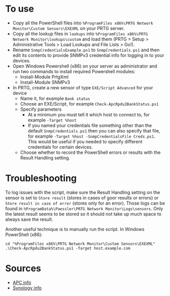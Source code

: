 # To use

* Copy all the PowerShell files into `%ProgramFiles x86%\PRTG Network Monitor\Custom Sensors\EXEXML` on your PRTG server.
* Copy all the lookup files in `lookups` into `%ProgramFiles x86%\PRTG Network Monitor\lookups\custom` and load them (PRTG > Setup > Administrative Tools > Load Lookups and File Lists > Go!).
* Rename `SnmpCredentialsExample.ps1` to `SnmpCredentials.ps1` and then edit its contents to provide SNMPv3 credential info for logging in to your devices.
* Open Windows Powershell (x86) on your server as administrator and run two commands to install required Powershell modules:
    * Install-Module PrtgXml
    * Install-Module SNMPv3
* In PRTG, create a new sensor of type `EXE/Script Advanced` for your device
    * Name it, for example `Bank status`
    * Choose an EXE/Script, for example `Check-ApcRpdu2BankStatus.ps1`
    * Specify parameters
        * At a minimum you must tell it which host to connect to, for example `-Target %host`
        * If you named your credentials file something other than the default `SnmpCredentials.ps1` then you can also specify that file, for example `-Target %host -SnmpCredentialsFile Creds.ps1`.  This would be useful if you needed to specify different credentials for certain devices.
    * Choose whether to record the PowerShell errors or results with the Result Handling setting.

# Troubleshooting

To log issues with the script, make sure the Result Handling setting on the sensor is set to `Store result` (stores in cases of goor results or errors) or `Store result in case of error` (stores only for an error).  Those logs can be found in `%ProgramData%\Paessler\PRTG Network Monitor\Logs\sensors`.  Only the latest result seems to be stored so it should not take up much space to always save the result.

Another useful technique is to manually run the script.  In Windows PowerShell (x86):
````
cd "%ProgramFiles x86%\PRTG Network Monitor\Custom Sensors\EXEXML"
.\Check-ApcRpdu2BankStatus.ps1 -Target host.example.com
````

# Sources

* [APC info](https://oidref.com/1.3.6.1.4.1.318)
* [Synology info](https://global.download.synology.com/download/Document/Software/DeveloperGuide/Firmware/DSM/All/enu/Synology_DiskStation_MIB_Guide.pdf)